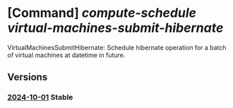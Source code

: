 # [Command] _compute-schedule virtual-machines-submit-hibernate_

VirtualMachinesSubmitHibernate: Schedule hibernate operation for a batch of virtual machines at datetime in future.

## Versions

### [2024-10-01](/Resources/mgmt-plane/L3N1YnNjcmlwdGlvbnMve30vcHJvdmlkZXJzL21pY3Jvc29mdC5jb21wdXRlc2NoZWR1bGUvbG9jYXRpb25zL3t9L3ZpcnR1YWxtYWNoaW5lc3N1Ym1pdGhpYmVybmF0ZQ==/2024-10-01.xml) **Stable**

<!-- mgmt-plane /subscriptions/{}/providers/microsoft.computeschedule/locations/{}/virtualmachinessubmithibernate 2024-10-01 -->
